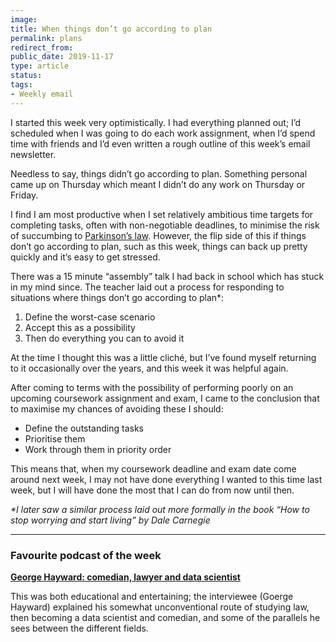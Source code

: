 ```yaml
---
image: 
title: When things don’t go according to plan
permalink: plans
redirect_from: 
public_date: 2019-11-17
type: article
status: 
tags:
- Weekly email
---
```


I started this week very optimistically. I had everything planned out; I’d scheduled when I was going to do each work assignment, when I’d spend time with friends and I’d even written a rough outline of this week’s email newsletter.

Needless to say, things didn’t go according to plan. Something personal came up on Thursday which meant I didn’t do any work on Thursday or Friday.

I find I am most productive when I set relatively ambitious time targets for completing tasks, often with non-negotiable deadlines, to minimise the risk of succumbing to [Parkinson’s law](https://en.wikipedia.org/wiki/Parkinson%27s_law). However, the flip side of this if things don’t go according to plan, such as this week, things can back up pretty quickly and it’s easy to get stressed.

There was a 15 minute “assembly” talk I had back in school which has stuck in my mind since. The teacher laid out a process for responding to situations where things don’t go according to plan*:

1. Define the worst-case scenario
2. Accept this as a possibility
3. Then do everything you can to avoid it

At the time I thought this was a little cliché, but I’ve found myself returning to it occasionally over the years, and this week it was helpful again.

After coming to terms with the possibility of performing poorly on an upcoming coursework assignment and exam, I came to the conclusion that to maximise my chances of avoiding these I should:

- Define the outstanding tasks
- Prioritise them
- Work through them in priority order

This means that, when my coursework deadline and exam date come around next week, I may not have done everything I wanted to this time last week, but I will have done the most that I can do from now until then.

_*I later saw a similar process laid out more formally in the book “How to stop worrying and start living” by Dale Carnegie_

---

### **Favourite podcast of the week**

[**George Hayward: comedian, lawyer and data scientist**](https://towardsdatascience.com/george-hayward-comedian-lawyer-and-data-scientist-86aae7d740b?gi=8d8f90303b55&utm_campaign=Chris%20Lovejoy&utm_medium=email&utm_source=Revue%20newsletter)

This was both educational and entertaining; the interviewee (Goerge Hayward) explained his somewhat unconventional route of studying law, then becoming a data scientist and comedian, and some of the parallels he sees between the different fields.